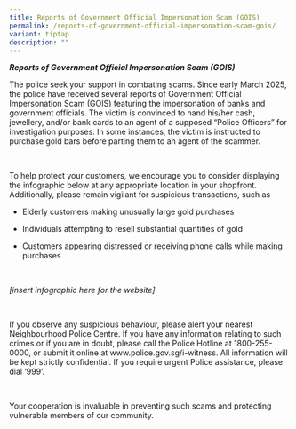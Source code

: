 ```yaml
---
title: Reports of Government Official Impersonation Scam (GOIS)
permalink: /reports-of-government-official-impersonation-scam-gois/
variant: tiptap
description: ""
---
```

<p><strong><em>Reports of Government Official Impersonation Scam (GOIS)</em></strong>
</p>
<p></p>
<p>The police seek your support in combating scams. Since early March 2025,
the police have received several reports of Government Official Impersonation
Scam (GOIS) featuring the impersonation of banks and government officials.
The victim is convinced to hand his/her cash, jewellery, and/or bank cards
to an agent of a supposed “Police Officers” for investigation purposes.
In some instances, the victim is instructed to purchase gold bars before
parting them to an agent of the scammer.</p>
<p>&nbsp;</p>
<p>To help protect your customers, we encourage you to consider displaying
the infographic below at any appropriate location in your shopfront. Additionally,
please remain vigilant for suspicious transactions, such as</p>
<ul data-tight="true" class="tight">
<li>
<p>Elderly customers making unusually large gold purchases</p>
</li>
<li>
<p>Individuals attempting to resell substantial quantities of gold</p>
</li>
<li>
<p>Customers appearing distressed or receiving phone calls while making purchases</p>
</li>
</ul>
<p>&nbsp;</p>
<p><em>[insert infographic here for the website]</em>
</p>
<p>&nbsp;</p>
<p>If you observe any suspicious behaviour, please alert your nearest Neighbourhood
Police Centre. If you have any information relating to such crimes or if
you are in doubt, please call the Police Hotline at 1800-255-0000, or submit
it online at <a rel="noopener noreferrer nofollow" target="_blank">www.police.gov.sg/i-witness</a>.
All information will be kept strictly confidential. If you require urgent
Police assistance, please dial ‘999’.</p>
<p>&nbsp;</p>
<p>Your cooperation is invaluable in preventing such scams and protecting
vulnerable members of our community.</p>
<p></p>